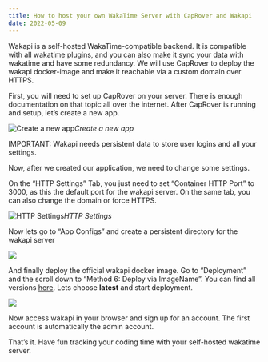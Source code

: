 ```yaml
---
title: How to host your own WakaTime Server with CapRover and Wakapi
date: 2022-05-09
---
```


Wakapi is a self-hosted WakaTime-compatible backend. It is compatible with all wakatime plugins, and you can also make it sync your data with wakatime and have some redundancy. We will use CapRover to deploy the wakapi docker-image and make it reachable via a custom domain over HTTPS.

First, you will need to set up CapRover on your server. There is enough documentation on that topic all over the internet. After CapRover is running and setup, let’s create a new app.

![Create a new app](https://cdn-images-1.medium.com/max/2000/1*YaBk-gJZzJK7AhMpdL9t7w.png)_Create a new app_

IMPORTANT: Wakapi needs persistent data to store user logins and all your settings.

Now, after we created our application, we need to change some settings.

On the “HTTP Settings” Tab, you just need to set “Container HTTP Port” to 3000, as this the default port for the wakapi server. On the same tab, you can also change the domain or force HTTPS.

![HTTP Settings](https://cdn-images-1.medium.com/max/2024/1*tVT6hulN12N3WHI-li-GbA.png)_HTTP Settings_

Now lets go to “App Configs” and create a persistent directory for the wakapi server

![](https://cdn-images-1.medium.com/max/2028/1*XzkzMzlXrDsLZdeZ1YqkQw.png)

And finally deploy the official wakapi docker image. Go to “Deployment” and the scroll down to “Method 6: Deploy via ImageName”. You can find all versions [here](https://hub.docker.com/r/n1try/wakapi). Lets choose **latest** and start deployment.

![](https://cdn-images-1.medium.com/max/2028/1*23O790lb5PdMkk7Yp5epvg.png)

Now access wakapi in your browser and sign up for an account. The first account is automatically the admin account.

That’s it. Have fun tracking your coding time with your self-hosted wakatime server.
